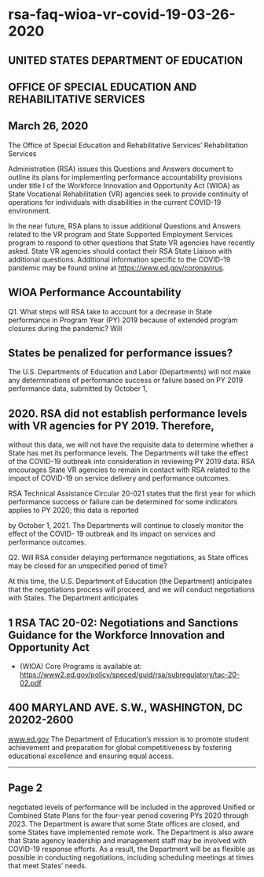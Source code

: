 # rsa-faq-wioa-vr-covid-19-03-26-2020






## UNITED STATES DEPARTMENT OF EDUCATION
## OFFICE OF SPECIAL EDUCATION AND REHABILITATIVE SERVICES


## March 26, 2020

The Office of Special Education and Rehabilitative Services’ Rehabilitation Services

Administration (RSA) issues this Questions and Answers document to outline its plans for
implementing performance accountability provisions under title I of the Workforce Innovation
and Opportunity Act (WIOA) as State Vocational Rehabilitation (VR) agencies seek to provide
continuity of operations for individuals with disabilities in the current COVID-19 environment.

In the near future, RSA plans to issue additional Questions and Answers related to the VR
program and State Supported Employment Services program to respond to other questions that
State VR agencies have recently asked. State VR agencies should contact their RSA State
Liaison with additional questions. Additional information specific to the COVID-19 pandemic
may be found online at https://www.ed.gov/coronavirus.

## WIOA Performance Accountability

Q1. What steps will RSA take to account for a decrease in State performance in Program
Year (PY) 2019 because of extended program closures during the pandemic? Will
## States be penalized for performance issues?

The U.S. Departments of Education and Labor (Departments) will not make any determinations
of performance success or failure based on PY 2019 performance data, submitted by October 1,
## 2020. RSA did not establish performance levels with VR agencies for PY 2019. Therefore,
without this data, we will not have the requisite data to determine whether a State has met its
performance levels. The Departments will take the effect of the COVID-19 outbreak into
consideration in reviewing PY 2019 data. RSA encourages State VR agencies to remain in
contact with RSA related to the impact of COVID-19 on service delivery and performance
outcomes.

RSA Technical Assistance Circular 20-021 states that the first year for which performance
success or failure can be determined for some indicators applies to PY 2020; this data is reported

by October 1, 2021. The Departments will continue to closely monitor the effect of the COVID-
19 outbreak and its impact on services and performance outcomes.

Q2. Will RSA consider delaying performance negotiations, as State offices may be closed
for an unspecified period of time?

At this time, the U.S. Department of Education (the Department) anticipates that the negotiations
process will proceed, and we will conduct negotiations with States. The Department anticipates


## 1 RSA TAC 20-02: Negotiations and Sanctions Guidance for the Workforce Innovation and Opportunity Act
- (WIOA) Core Programs is available at: https://www2.ed.gov/policy/speced/guid/rsa/subregulatory/tac-20-02.pdf

## 400 MARYLAND AVE. S.W., WASHINGTON, DC 20202-2600
www.ed.gov
The Department of Education’s mission is to promote student achievement and preparation for global competitiveness
by fostering educational excellence and ensuring equal access.



---
## Page 2







negotiated levels of performance will be included in the approved Unified or Combined State
Plans for the four-year period covering PYs 2020 through 2023. The Department is aware that
some State offices are closed, and some States have implemented remote work. The Department
is also aware that State agency leadership and management staff may be involved with
COVID-19 response efforts. As a result, the Department will be as flexible as possible in
conducting negotiations, including scheduling meetings at times that meet States’ needs.















































